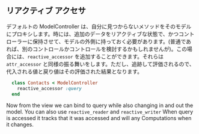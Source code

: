 ## リアクティブ アクセサ

デフォルトの ModelController は、自分に見つからないメソッドをそのモデルにプロキシします。時には、追加のデータをリアクティブな状態で、かつコントローラーに保持させて、モデルの外側に持っておく必要があります。(普通であれば、別のコントロールかコントロールを検討するかもしれませんが)。この場合には、```reactive_accessor``` を追加することができます。それらは ```attr_accessor``` と同様の振る舞いをします。ただし、追跡して評価されるので、代入される値と戻り値はその評価された結果となります。

```ruby
  class Contacts < ModelController
    reactive_accessor :query
  end
```

Now from the view we can bind to query while also changing in and out the model.  You can also use ```reactive_reader``` and ```reactive_writer```  When query is accessed it tracks that it was accessed and will any Computations when it changes.
